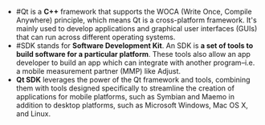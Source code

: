 -  #Qt is a **C++** framework that supports the WOCA (Write Once, Compile Anywhere) principle, which means Qt is a cross-platform framework. It's mainly used to develop applications and graphical user interfaces (GUIs) that can run across different operating systems.
- #SDK stands for **Software Development Kit**. An SDK is **a set of tools to build software for a particular platform**. These tools also allow an app developer to build an app which can integrate with another program–i.e. a mobile measurement partner (MMP) like Adjust.
- **Qt SDK** leverages the power of the Qt framework and tools, combining them with tools designed specifically to streamline the creation of applications for mobile platforms, such as Symbian and Maemo in addition to desktop platforms, such as Microsoft Windows, Mac OS X, and Linux.
